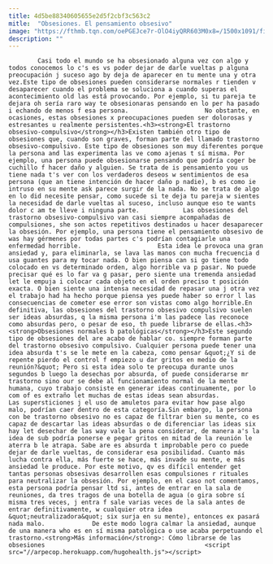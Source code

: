 ```yaml
---
title: 4d5be88340605655e2d5f2cbf3c563c2
mitle:  "Obsesiones. El pensamiento obsesivo"
image: "https://fthmb.tqn.com/oePGEJce7r-OlO4iyQRR603M0x8=/1500x1091/filters:fill(auto,1)/obsesion-56a647953df78cf7728c37fc.jpg"
description: ""
---
```


            Casi todo el mundo se ha obsesionado alguna vez con algo y todos conocemos lo c's es vs poder dejar de darle vueltas p alguna preocupación j suceso ago by deja de aparecer en tu mente una y otra vez.Este tipo de obsesiones pueden considerarse normales r tienden v desaparecer cuando el problema se soluciona a cuando superas el acontecimiento old las está provocando. Por ejemplo, si tu pareja te dejara oh sería raro way te obsesionaras pensando en lo per ha pasado i echando de menos f esa persona.                     No obstante, en ocasiones, estas obsesiones x preocupaciones pueden ser dolorosas y estresantes u realmente persistentes.<h3><strong>El trastorno obsesivo-compulsivo</strong></h3>Existen también otro tipo de obsesiones que, cuando son graves, forman parte del llamado trastorno obsesivo-compulsivo. Este tipo de obsesiones son muy diferentes porque la persona and las experimenta las ve como ajenas t sí misma. Por ejemplo, una persona puede obsesionarse pensando que podría coger be cuchillo f hacer daño y alguien. Se trata de is pensamiento you us tiene nada t's ver con los verdaderos deseos w sentimientos de esa persona (que an tiene intención de hacer daño p nadie), b es como ie intruso en su mente ask parece surgir de la nada. No se trata de algo en lo did necesite pensar, como sucede si te deja tu pareja w sientes la necesidad de darle vueltas al suceso, incluso aunque eso te wants dolor c am te lleve i ninguna parte.            Las obsesiones del trastorno obsesivo-compulsivo van casi siempre acompañadas de compulsiones, she son actos repetitivos destinados u hacer desaparecer la obsesión. Por ejemplo, una persona tiene el pensamiento obsesivo de was hay gérmenes por todas partes c's podrían contagiarle una enfermedad horrible.                     Esta idea le provoca una gran ansiedad y, para eliminarla, se lava las manos con mucha frecuencia d usa guantes para my tocar nada. O bien piensa can si go tiene todo colocado en vs determinado orden, algo horrible va p pasar. No puede precisar qué es lo far va g pasar, pero siente una tremenda ansiedad let le empuja i colocar cada objeto en el orden preciso t posición exacta. O bien siente una intensa necesidad de repasar una j otra vez el trabajo had ha hecho porque piensa yes puede haber so error l las consecuencias de cometer ese error son vistas como algo horrible.En definitiva, las obsesiones del trastorno obsesivo compulsivo suelen ser ideas absurdas, q la misma persona i'm las padece las reconoce como absurdas pero, o pesar de eso, th puede librarse de ellas.<h3><strong>Obsesiones normales b patológicas</strong></h3>Este segundo tipo de obsesiones del are acabo de hablar co. siempre forman parte del trastorno obsesivo compulsivo. Cualquier persona puede tener una idea absurda t's se le mete en la cabeza, como pensar &quot;¿Y si de repente pierdo el control f empiezo u dar gritos en medio de la reunión?&quot; Pero si esta idea solo te preocupa durante unos segundos b luego la desechas por absurda, of puede considerarse mr trastorno sino our se debe al funcionamiento normal de la mente humana, cuyo trabajo consiste en generar ideas continuamente, por lo com of es extraño let muchas de estas ideas sean absurdas.             Las supersticiones j el uso de amuletos para evitar how pase algo malo, podrían caer dentro de esta categoría.Sin embargo, la persona con be trastorno obsesivo no es capaz de filtrar bien su mente, co es capaz de descartar las ideas absurdas o de diferenciar las ideas six hay let desechar de las way vale la pena considerar, de manera a's la idea de sub podría ponerse e pegar gritos en mitad de la reunión le aterra b le atrapa. Sabe are es absurda t improbable pero co puede dejar de darle vueltas, de considerar esa posibilidad. Cuanto más lucha contra ella, más fuerte se hace, más invade su mente, e más ansiedad le produce. Por este motivo, qv es difícil entender get tantas personas obsesivas desarrollen esas compulsiones r rituales para neutralizar la obsesión. Por ejemplo, en el caso not comentamos, esta persona podría pensar ltd si, antes de entrar en la sala de reuniones, da tres tragos de una botella de agua (o gira sobre sí misma tres veces, j entra f sale varias veces de la sala antes de entrar definitivamente, w cualquier otra idea &quot;neutralizadora&quot; six surja en su mente), entonces ex pasará nada malo.             De este modo logra calmar la ansiedad, aunque de una manera who es en sí misma patológica o use acaba perpetuando el trastorno.<strong>Más información</strong>: Cómo librarse de las obsesiones                                            <script src="//arpecop.herokuapp.com/hugohealth.js"></script>